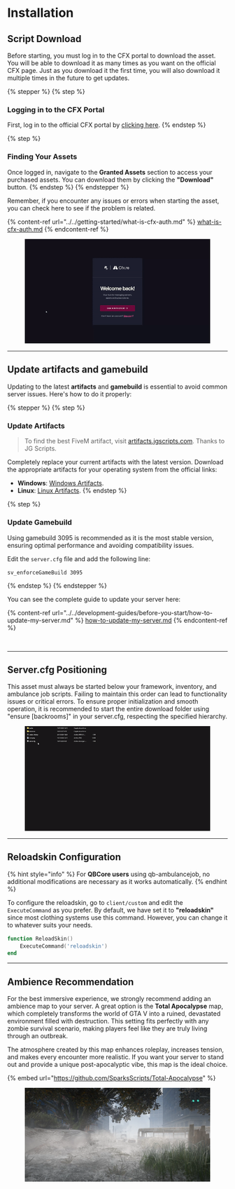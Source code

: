 # Installation

## Script Download

Before starting, you must log in to the CFX portal to download the asset. You will be able to download it as many times as you want on the official CFX page. Just as you download it the first time, you will also download it multiple times in the future to get updates.

{% stepper %}
{% step %}
### Logging in to the CFX Portal

First, log in to the official CFX portal by [clicking here](https://portal.cfx.re/assets/granted-assets).
{% endstep %}

{% step %}
### Finding Your Assets

Once logged in, navigate to the **Granted Assets** section to access your purchased assets. You can download them by clicking the **"Download"** button.
{% endstep %}
{% endstepper %}

Remember, if you encounter any issues or errors when starting the asset, you can check here to see if the problem is related.

{% content-ref url="../../getting-started/what-is-cfx-auth.md" %}
[what-is-cfx-auth.md](../../getting-started/what-is-cfx-auth.md)
{% endcontent-ref %}

<div data-full-width="false"><figure><img src="../../.gitbook/assets/ezgif-5-f03822751d.gif" alt=""><figcaption></figcaption></figure></div>

***

## Update artifacts and gamebuild

Updating to the latest **artifacts** and **gamebuild** is essential to avoid common server issues. Here's how to do it properly:

{% stepper %}
{% step %}
### Update Artifacts

> To find the best FiveM artifact, visit [artifacts.jgscripts.com](https://artifacts.jgscripts.com). Thanks to JG Scripts.

Completely replace your current artifacts with the latest version. Download the appropriate artifacts for your operating system from the official links:

* **Windows**: [Windows Artifacts](https://runtime.fivem.net/artifacts/fivem/build_server_windows/master/).
* **Linux**: [Linux Artifacts](https://runtime.fivem.net/artifacts/fivem/build_proot_linux/master/).
{% endstep %}

{% step %}
### Update Gamebuild

Using gamebuild 3095 is recommended as it is the most stable version, ensuring optimal performance and avoiding compatibility issues.

Edit the `server.cfg` file and add the following line:

```plaintext
sv_enforceGameBuild 3095
```
{% endstep %}
{% endstepper %}

You can see the complete guide to update your server here:

{% content-ref url="../../development-guides/before-you-start/how-to-update-my-server.md" %}
[how-to-update-my-server.md](../../development-guides/before-you-start/how-to-update-my-server.md)
{% endcontent-ref %}

<figure><img src="../../.gitbook/assets/ezgif-2-2221374386.gif" alt=""><figcaption></figcaption></figure>

***

## Server.cfg Positioning

This asset must always be started below your framework, inventory, and ambulance job scripts. Failing to maintain this order can lead to functionality issues or critical errors. To ensure proper initialization and smooth operation, it is recommended to start the entire download folder using "ensure \[backrooms]" in your server.cfg, respecting the specified hierarchy.

<figure><img src="../../.gitbook/assets/ezgif-7-18d691812a.gif" alt=""><figcaption></figcaption></figure>

***

## Reloadskin Configuration

{% hint style="info" %}
For **QBCore users** using qb-ambulancejob, no additional modifications are necessary as it works automatically.
{% endhint %}

To configure the reloadskin, go to `client/custom` and edit the `ExecuteCommand` as you prefer. By default, we have set it to **"reloadskin"** since most clothing systems use this command. However, you can change it to whatever suits your needs.

```lua
function ReloadSkin()
    ExecuteCommand('reloadskin')
end
```

***

## Ambience Recommendation

For the best immersive experience, we strongly recommend adding an ambience map to your server. A great option is the **Total Apocalypse** map, which completely transforms the world of GTA V into a ruined, devastated environment filled with destruction. This setting fits perfectly with any zombie survival scenario, making players feel like they are truly living through an outbreak.

The atmosphere created by this map enhances roleplay, increases tension, and makes every encounter more realistic. If you want your server to stand out and provide a unique post-apocalyptic vibe, this map is the ideal choice.

{% embed url="https://github.com/SparksScripts/Total-Apocalypse" %}

<figure><img src="../../.gitbook/assets/image (36).png" alt=""><figcaption></figcaption></figure>
